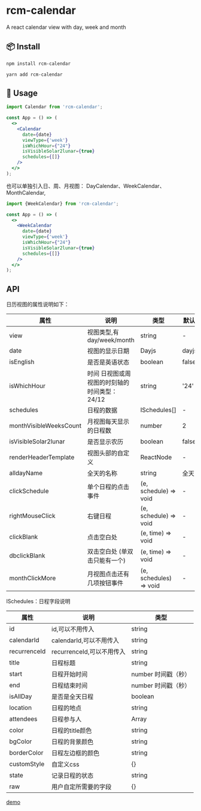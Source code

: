 # rcm-calendar

A react calendar view with day, week and month

## 📦 Install

```bash
npm install rcm-calendar
```

```bash
yarn add rcm-calendar
```

## 🔨 Usage

```jsx
import Calendar from 'rcm-calendar';

const App = () => (
  <>
    <Calendar 
      date={date}
      viewType={'week'}
      isWhichHour={"24"}
      isVisibleSolar2lunar={true}
      schedules={[]}
    />
  </>
);
```
也可以单独引入日、周、月视图： DayCalendar、WeekCalendar、MonthCalendar,
```jsx
import {WeekCalendar} from 'rcm-calendar';

const App = () => (
  <>
    <WeekCalendar 
      date={date}
      viewType={'week'}
      isWhichHour={"24"}
      isVisibleSolar2lunar={true}
      schedules={[]}
    />
  </>
);
```

## API

日历视图的属性说明如下：

| 属性 | 说明 | 类型 | 默认值 |
| --- | --- | --- | --- |
| view | 视图类型,有day/week/month | string | - |
| date | 视图的显示日期 | Dayjs | dayjs() |
| isEnglish | 是否是英语状态 | boolean | false|
| isWhichHour | 时间 日视图或周视图的时刻轴的时间类型：24/12 | string | '24' |
| schedules | 日程的数据 | ISchedules[] | - |
| monthVisibleWeeksCount | 月视图每天显示的日程数 | number | 2 |
| isVisibleSolar2lunar | 是否显示农历 | boolean | false |
| renderHeaderTemplate | 视图头部的自定义 | ReactNode | - |
| alldayName | 全天的名称 | string | 全天 |
| clickSchedule | 单个日程的点击事件 | (e, schedule) => void | - |
| rightMouseClick | 右键日程 | (e, schedule) => void | - |
| clickBlank | 点击空白处 | (e, time) => void | - |
| dbclickBlank | 双击空白处 (单双击只能有一个) | (e, time) => void | - |
| monthClickMore | 月视图点击还有几项按钮事件 | (e, schedules) => void | - |

ISchedules：日程字段说明

| 属性 | 说明 | 类型 |
| --- | --- | --- |
| id | id,可以不用传入 | string |
| calendarId | calendarId,可以不用传入 | string |
| recurrenceId | recurrenceId,可以不用传入 | string |
| title | 日程标题 | string |
| start | 日程开始时间 | number 时间戳（秒） |
| end | 日程结束时间 | number 时间戳（秒） |
| isAllDay | 是否是全天日程 | boolean |
| location | 日程的地点 | string |
| attendees | 日程参与人 | Array |
| color | 日程的title颜色 | string |
| bgColor | 日程的背景颜色 | string |
| borderColor | 日程左边框的颜色 | string |
| customStyle | 自定义css | {} |
| state | 记录日程的状态 | string |
| raw | 用户自定所需要的字段 | {} |

 [demo](https://zbncs.github.io/rcm-calendar/docs/examples.mdx)
